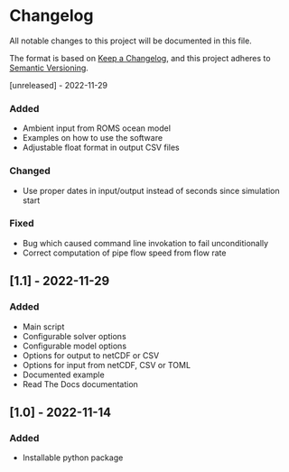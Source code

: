 # Changelog

All notable changes to this project will be documented in this file.

The format is based on [Keep a Changelog](https://keepachangelog.com/en/1.0.0/),
and this project adheres to [Semantic Versioning](https://semver.org/spec/v2.0.0.html).

[unreleased] - 2022-11-29
### Added
- Ambient input from ROMS ocean model
- Examples on how to use the software
- Adjustable float format in output CSV files

### Changed
- Use proper dates in input/output instead of seconds since simulation start

### Fixed
- Bug which caused command line invokation to fail unconditionally
- Correct computation of pipe flow speed from flow rate


## [1.1] - 2022-11-29
### Added
- Main script
- Configurable solver options
- Configurable model options
- Options for output to netCDF or CSV
- Options for input from netCDF, CSV or TOML
- Documented example
- Read The Docs documentation


## [1.0] - 2022-11-14

### Added

- Installable python package
